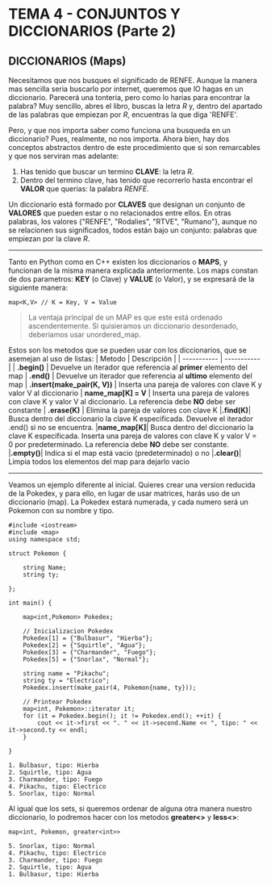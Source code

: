 # TEMA 4 - CONJUNTOS Y DICCIONARIOS (Parte 2)
## **DICCIONARIOS (Maps)**

Necesitamos que nos busques el significado de RENFE. Aunque la manera mas sencilla seria buscarlo por internet, queremos que lO hagas en un diccionario. Parecerá una tonteria, pero como lo harias para encontrar la palabra? Muy sencillo, abres el libro, buscas la letra *R* y, dentro del apartado de las palabras que empiezan por *R*, encuentras la que diga 'RENFE'.

Pero, y que nos importa saber como funciona una busqueda en un diccionario? Pues, realmente, no nos importa. Ahora bien, hay dos conceptos abstractos dentro de este procedimiento que si son remarcables y que nos serviran mas adelante:

1. Has tenido que buscar un termino **CLAVE**: la letra *R*.
2. Dentro del termino clave, has tenido que recorrerlo hasta encontrar el **VALOR** que querias: la palabra *RENFE*.

Un diccionario está formado por **CLAVES** que designan un conjunto de **VALORES** que pueden estar o no relacionados entre ellos. En otras palabras, los valores {"RENFE", "Rodalies", "RTVE", "Rumano"}, aunque no se relacionen sus significados, todos están bajo un conjunto: palabras que empiezan por la clave *R*.

---

Tanto en Python como en C++ existen los diccionarios o **MAPS**, y funcionan de la misma manera explicada anteriormente. Los maps constan de dos parametros: **KEY** (o Clave) y **VALUE** (o Valor), y se expresará de la siguiente manera:
```
map<K,V> // K = Key, V = Value
```
> La ventaja principal de un MAP es que este está ordenado ascendentemente. Si quisieramos un diccionario desordenado, deberiamos usar unordered_map.

Estos son los metodos que se pueden usar con los diccionarios, que se asemejan al uso de listas:
| Metodo | Descripción |
| ----------- | ----------- |
| **.begin()** | Devuelve un iterador que referencia al **primer** elemento del map
| **.end()** | Devuelve un iterador que referencia al **ultimo** elemento del map
| **.insert(make_pair(K, V))** | Inserta una pareja de valores con clave K y valor V al diccionario
| **name_map[K] = V** | Inserta una pareja de valores con clave K y valor V al diccionario. La referencia debe **NO** debe ser constante
| **.erase(K)** | Elimina la pareja de valores con clave K
|**.find(K)**| Busca dentro del diccionario la clave K especificada. Devuelve el iterador .end() si no se encuentra.
|**name_map[K]**| Busca dentro del diccionario la clave K especificada. Inserta una pareja de valores con clave K y valor V = 0 por predeterminado. La referencia debe **NO** debe ser constante.
|**.empty()**| Indica si el map está vacio (predeterminado) o no
|**.clear()**| Limpia todos los elementos del map para dejarlo vacio

---
Veamos un ejemplo diferente al inicial. Quieres crear una version reducida de la Pokedex, y para ello, en lugar de usar matrices, harás uso de un diccionario (map). La Pokedex estará numerada, y cada numero será un Pokemon con su nombre y tipo.

```
#include <iostream>
#include <map>
using namespace std;

struct Pokemon {

    string Name;
    string ty;

};

int main() {

    map<int,Pokemon> Pokedex; 

    // Inicializacion Pokedex
    Pokedex[1] = {"Bulbasur", "Hierba"};
    Pokedex[2] = {"Squirtle", "Agua"};
    Pokedex[3] = {"Charmander", "Fuego"};
    Pokedex[5] = {"Snorlax", "Normal"};

    string name = "Pikachu";
    string ty = "Electrico";
    Pokedex.insert(make_pair(4, Pokemon{name, ty}));

    // Printear Pokedex
    map<int, Pokemon>::iterator it;
    for (it = Pokedex.begin(); it != Pokedex.end(); ++it) {
        cout << it->first << ". " << it->second.Name << ", tipo: " << it->second.ty << endl;
    }

}
```

```
1. Bulbasur, tipo: Hierba
2. Squirtle, tipo: Agua
3. Charmander, tipo: Fuego
4. Pikachu, tipo: Electrico
5. Snorlax, tipo: Normal
```

Al igual que los sets, si queremos ordenar de alguna otra manera nuestro diccionario, lo podremos hacer con los metodos **greater<>** y **less<>**:

```
map<int, Pokemon, greater<int>>
```
```
5. Snorlax, tipo: Normal
4. Pikachu, tipo: Electrico
3. Charmander, tipo: Fuego
2. Squirtle, tipo: Agua
1. Bulbasur, tipo: Hierba
```